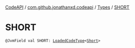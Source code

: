 [CodeAPI](../../index.md) / [com.github.jonathanxd.codeapi](../index.md) / [Types](index.md) / [SHORT](.)

# SHORT

`@JvmField val SHORT: `[`LoadedCodeType`](../../com.github.jonathanxd.codeapi.type/-loaded-code-type/index.md)`<`[`Short`](https://kotlinlang.org/api/latest/jvm/stdlib/kotlin/-short/index.html)`>`